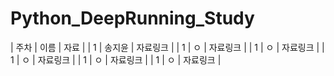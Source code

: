 # Python_DeepRunning_Study

| 주차 | 이름 | 자료 |
| 1 | 송지윤 | 자료링크 |
| 1 | ㅇ | 자료링크 |
| 1 | ㅇ | 자료링크 |
| 1 | ㅇ | 자료링크 |
| 1 | ㅇ | 자료링크 |
| 1 | ㅇ | 자료링크 |
